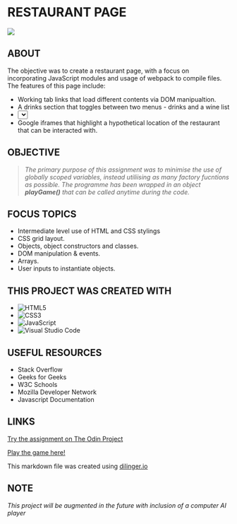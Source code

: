# RESTAURANT PAGE

![](assets/)



## ABOUT

The objective was to create a restaurant page, with a focus on incorporating JavaScript modules and usage of webpack to compile files. The features of this page include:

- Working tab links that load different contents via DOM manipualtion.
- A drinks section that toggles between two menus - drinks and a wine list
- <select> tags that allow users to select number of guests from a dropdown menu as well as time of reservation
- Google iframes that highlight a hypothetical location of the restaurant that can be interacted with.






## OBJECTIVE

> *The primary purpose of this assignment was to minimise the use of globally scoped variables, instead utiliising as many factory fucntions as possible. The programme has been wrapped in an object ***playGame()*** that can be called anytime during the code.*

## FOCUS TOPICS

- Intermediate level use of HTML and CSS stylings
- CSS grid layout.
- Objects, object constructors and classes.
- DOM manipulation & events.
- Arrays.
- User inputs to instantiate objects.

## THIS PROJECT WAS CREATED WITH

- ![HTML5](https://img.shields.io/badge/html5-%23E34F26.svg?style=for-the-badge&logo=html5&logoColor=white)   
- ![CSS3](https://img.shields.io/badge/css3-%231572B6.svg?style=for-the-badge&logo=css3&logoColor=white)   
- ![JavaScript](https://img.shields.io/badge/javascript-%23323330.svg?style=for-the-badge&logo=javascript&logoColor=%23F7DF1E)
- ![Visual Studio Code](https://img.shields.io/badge/Visual%20Studio%20Code-0078d7.svg?style=for-the-badge&logo=visual-studio-code&logoColor=white)

## USEFUL RESOURCES 

- Stack Overflow
- Geeks for Geeks
- W3C Schools
- Mozilla Developer Network
- Javascript Documentation
  
## LINKS

[Try the assignment on The Odin Project](https://www.theodinproject.com/lessons/node-path-javascript-tic-tac-toe)

[Play the game here!](https://gangoffour199.github.io/Connect4/)

This markdown file was created using [dilinger.io](https://dillinger.io/)

## NOTE

*This project will be augmented in the future with inclusion of a computer AI player*


